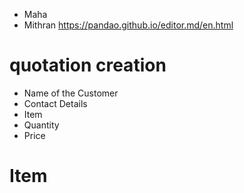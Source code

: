 - Maha
- Mithran
https://pandao.github.io/editor.md/en.html


# quotation creation
  - Name of the Customer
  - Contact Details
  - Item
  - Quantity
  - Price
  
  # Item
  <should ask Raja for the list of Items and its properties>
